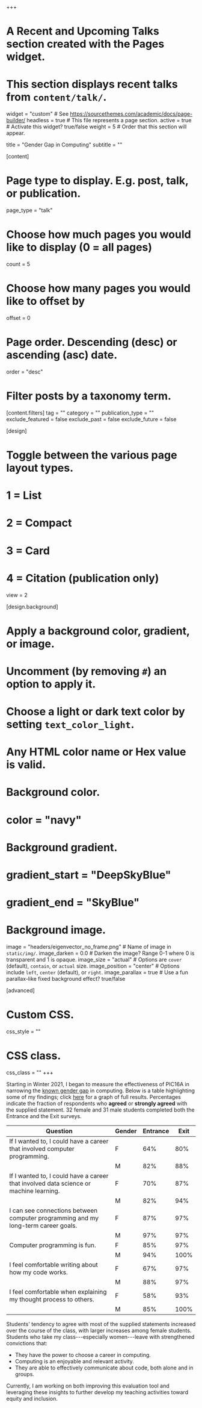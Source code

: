 +++
# A Recent and Upcoming Talks section created with the Pages widget.
# This section displays recent talks from `content/talk/`.

widget = "custom"  # See https://sourcethemes.com/academic/docs/page-builder/
headless = true  # This file represents a page section.
active = true  # Activate this widget? true/false
weight = 5  # Order that this section will appear.

title = "Gender Gap in Computing"
subtitle = ""

[content]
  # Page type to display. E.g. post, talk, or publication.
  page_type = "talk"
  
  # Choose how much pages you would like to display (0 = all pages)
  count = 5
  
  # Choose how many pages you would like to offset by
  offset = 0

  # Page order. Descending (desc) or ascending (asc) date.
  order = "desc"

  # Filter posts by a taxonomy term.
  [content.filters]
    tag = ""
    category = ""
    publication_type = ""
    exclude_featured = false
    exclude_past = false
    exclude_future = false
    
[design]
  # Toggle between the various page layout types.
  #   1 = List
  #   2 = Compact
  #   3 = Card
  #   4 = Citation (publication only)
  view = 2
  
[design.background]
  # Apply a background color, gradient, or image.
  #   Uncomment (by removing `#`) an option to apply it.
  #   Choose a light or dark text color by setting `text_color_light`.
  #   Any HTML color name or Hex value is valid.

  # Background color.
  # color = "navy"
  
  # Background gradient.
  # gradient_start = "DeepSkyBlue"
  # gradient_end = "SkyBlue"
  
  # Background image.
  image = "headers/eigenvector_no_frame.png"  # Name of image in `static/img/`.
  image_darken = 0.0  # Darken the image? Range 0-1 where 0 is transparent and 1 is opaque.
  image_size = "actual"  #  Options are `cover` (default), `contain`, or `actual` size.
  image_position = "center"  # Options include `left`, `center` (default), or `right`.
  image_parallax = true  # Use a fun parallax-like fixed background effect? true/false
  
[advanced]
 # Custom CSS. 
 css_style = ""
 
 # CSS class.
 css_class = ""
+++

Starting in Winter 2021, I began to measure the effectiveness of PIC16A in narrowing the  [known gender gap](https://www.computerscience.org/resources/women-in-computer-science/#:~:text=According%20to%20the%20American%20Association%20of%20University%20Women%2C%20computer%20science,94%25%20of%20what%20men%20earn.&text=Only%2020%25%20of%20computer%20science%20professionals%20are%20women.) in computing.  Below is a table highlighting some of my findings; click [here](/img/resources/W21-eval.png) for a graph of full results. Percentages indicate the fraction of respondents who **agreed** or **strongly agreed** with the supplied statement. 32 female and 31 male students completed both the Entrance and the Exit surveys. 

| Question | Gender | Entrance | Exit | 
| -------  |--- |-----|--------| 
| If I wanted to, I could have a career that involved computer programming. | F | 64% | 80% |  
| | M | 82% | 88% | 
| If I wanted to, I could have a career that involved data science or machine learning. | F | 70% | 87% |  
| | M | 82% | 94% | 
| I can see connections between computer programming and my long-term career goals. | F | 87% | 97% |  
| | M | 97% | 97% | 
| Computer programming is fun. | F | 85% | 97% |  
| | M | 94% | 100% | 
| I feel comfortable writing about how my code works. | F | 67% | 97% |  
| | M | 88% | 97% | 
| I feel comfortable when explaining my thought process to others. | F | 58% | 93% |  
| | M | 85% | 100% | 

Students' tendency to agree with most of the supplied statements increased over the course of the class, with larger increases among female students. Students who take my class---especially women---leave with strengthened convictions that: 

- They have the power to choose a career in computing. 
- Computing is an enjoyable and relevant activity. 
- They are able to effectively communicate about code, both alone and in groups. 

Currently, I am working on both improving this evaluation tool and leveraging these insights to further develop my teaching activities toward equity and inclusion. 

